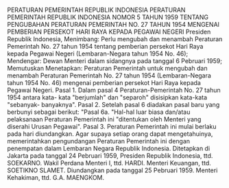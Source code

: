 PERATURAN PEMERINTAH REPUBLIK INDONESIA PERATURAN PEMERINTAH REPUBLIK INDONESIA NOMOR 5 TAHUN 1959 TENTANG PENGUBAHAN PERATURAN PEMERINTAH NO. 27 TAHUN 1954 MENGENAI PEMBERIAN PERSEKOT HARI RAYA KEPADA PEGAWAI NEGERI Presiden Republik Indonesia,
Menimbang:
 Perlu mengubah dan menambah Peraturan Pemerintah No. 27 tahun 1954 tentang pemberian persekot Hari Raya kepada Pegawai Negeri (Lembaran-Negara tahun 1954 No. 46); Mendengar: Dewan Menteri dalam sidangnya pada tanggal 6 Pebruari 1959; Memutuskan Menetapkan: Peraturan Pemerintah untuk mengubah dan menambah Peraturan Pemerintah No. 27 tahun 1954 (Lembaran-Negara tahun 1954 No. 46) mengenai pemberian persekot Hari Raya kepada Pegawai Negeri. Pasal 1. Dalam pasal 4 Peraturan-Pemerintah No. 27 tahun 1954 antara kata- kata "berjumlah" dan "separoh" disisipkan kata-kata "sebanyak- banyaknya". Pasal 2. Setelah pasal 6 diadakan pasal baru yang berbunyi sebagai berikut: "Pasal 6a. "Hal-hal luar biasa dan/atau pelaksanaan Peraturan Pemerintah ini "ditentukan oleh Menteri yang diserahi Urusan Pegawai". Pasal 3. Peraturan Pemerintah ini mulai berlaku pada hari diundangkan. Agar supaya setiap orang dapat mengetahuinya, memerintahkan pengundangan Peraturan Pemerintah ini dengan penempatan dalam Lembaran Negara Republik Indonesia. Ditetapkan di Jakarta pada tanggal 24 Pebruari 1959, Presiden Republik Indonesia, ttd. SOEKARNO. Wakil Perdana Menteri I, ttd. HARDI. Menteri Keuangan, ttd. SOETIKNO SLAMET. Diundangkan pada tanggal 25 Pebruari 1959. Menteri Kehakiman, ttd. G.A. MAENGKOM.